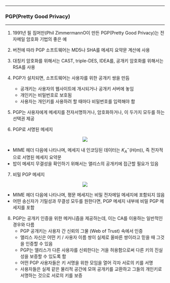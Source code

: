 -----
### PGP(Pretty Good Privacy)
-----
1. 1991년 필 짐머만(Phil ZimmermannO이 만든 PGP(Pretty Good Privacy)는 전자메일 암호화 기법의 좋은 예
2. 버전에 따라 PGP 소프트웨어는 MD5나 SHA를 메세지 요약문 계산에 사용
3. 대칭키 암호화를 위해서는 CAST, triple-DES, IDEA를, 공개키 암호화를 위해서는 RSA를 사용
4. PGP가 설치되면, 소프트웨어는 사용자를 위한 공개키 쌍을 만듬
   - 공개키는 사용자의 웹사이트에 개시되거나 공개키 서버에 놓임
   - 개인키는 비밀번호로 보호됨
   - 사용자는 개인키를 사용하려 할 때마다 비밀번호를 입력해야 함

5. PGP는 사용자에게 메세지를 전자서명하거나, 암호화하거나, 이 두가지 모두를 하는 선택권 제공

6. PGP로 서명된 메세지
<div align="center">
<img src="https://github.com/user-attachments/assets/e2f55772-d829-46f7-8c6d-459230f703aa">
</div>

  - MIME 헤더 다음에 나타나며, 메세지 내 인코딩된 데이터는 $K_A^{-}(H(m))$, 즉 전자적으로 서명된 메세지 요약문
  - 밥이 메세지 무결성을 확인하기 위해서는 앨리스의 공개키에 접근할 필요가 있음

7. 비밀 PGP 메세지
<div align="center">
<img src="https://github.com/user-attachments/assets/f7c0eb3b-1d35-4892-9ca1-e5f083e83159">
</div>

  - MIME 헤더 다음에 나타나며, 평문 메세지는 비밀 전자메일 메세지에 포함되지 않음
  - 어떤 송신자가 기밀성과 무결성 모두를 원한다면, PGP 메세지 내부에 비밀 PGP 메세지를 포함

8. PGP는 공개키 인증을 위한 메커니즘을 제공하는데, 이는 CA를 이용하는 일반적인 경우와 다름
   - PGP 공개키는 사용자 간 신뢰의 그물 (Web of Trust) 속에서 인증
   - 앨리스 자신은 어떤 키 / 사용자 이름 쌍이 실제로 올바른 쌍이라고 믿을 때 그것을 인증할 수 있음
   - PGP는 앨리스가 다른 사용자를 신뢰한다는 거을 허용함으로써 다른 키의 진실성을 보증할 수 있도록 함
   - 어떤 PGP 사용자들은 키 서명을 위한 모임을 열어 각자 서로의 키를 서명
   - 사용자들은 실제 같은 물리적 공간에 모여 공개키를 교환하고 그들의 개인키로 서명하는 것으로 서로의 키를 보증
